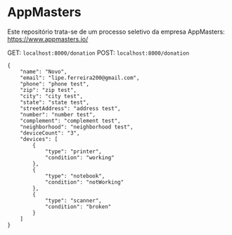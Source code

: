 # AppMasters

Este repositório trata-se de um processo seletivo da empresa AppMasters: https://www.appmasters.io/

GET: `localhost:8000/donation`
POST: `localhost:8000/donation`

    {
    	"name": "Novo",
    	"email": "lipe.ferreira200@gmail.com",
    	"phone": "phone test",
    	"zip": "zip test",
    	"city": "city test",
    	"state": "state test",
    	"streetAddress": "address test",
    	"number": "number test",
    	"complement": "complement test",
    	"neighborhood": "neighborhood test",
    	"deviceCount": "3",
    	"devices": [
    		{
    			"type": "printer",
    			"condition": "working"
    		},
    		{
    			"type": "notebook",
    			"condition": "notWorking"
    		},
    		{
    			"type": "scanner",
    			"condition": "broken"
    		}
    	]
    }

